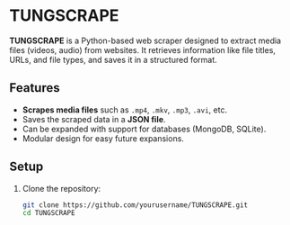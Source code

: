 # TUNGSCRAPE

**TUNGSCRAPE** is a Python-based web scraper designed to extract media files (videos, audio) from websites. It retrieves information like file titles, URLs, and file types, and saves it in a structured format.

## Features
- **Scrapes media files** such as `.mp4`, `.mkv`, `.mp3`, `.avi`, etc.
- Saves the scraped data in a **JSON file**.
- Can be expanded with support for databases (MongoDB, SQLite).
- Modular design for easy future expansions.

## Setup

1. Clone the repository:
   ```bash
   git clone https://github.com/yourusername/TUNGSCRAPE.git
   cd TUNGSCRAPE
